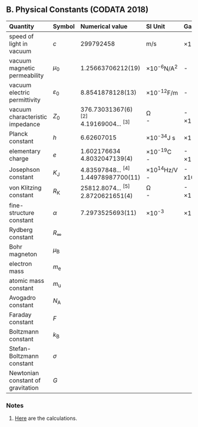 ## B. Physical Constants (CODATA 2018)

|Quantity                         |Symbol         |Numerical value                                                |SI Unit                        |Gaussian Unit                 |
|:--------------------------------|:--------------|:--------------------------------------------------------------|:------------------------------|:-----------------------------|
|speed of light in vacuum         |*c*            |299792458                                                      |m/s                            |×10<sup>2</sup>cm/s           |
|vacuum magnetic permeability     |*µ*<sub>0</sub>|1.25663706212(19)                                              |×10<sup>-6</sup>N/A<sup>2</sup>|-                             |
|vacuum electric permittivity     |*ε*<sub>0</sub>|8.8541878128(13)                                               |×10<sup>-12</sup>F/m           |-                             |
|vacuum characteristic impedance  |*Z*<sub>0</sub>|376.73031367(6) <sup>[2]</sup><br/>4.19169004... <sup>[3]</sup>|Ω<br/>-                        |-<br/>×10<sup>-10</sup>s/cm   |
|Planck constant                  |*h*            |6.62607015                                                     |×10<sup>-34</sup>J s           |×10<sup>-27</sup>erg s        |
|elementary charge                |*e*            |1.602176634<br/>4.8032047139(4)                                |×10<sup>-19</sup>C<br/>-       |-<br/>×10<sup>-10</sup>statC  |
|Josephson constant               |*K*<sub>J</sub>|4.83597848... <sup>[4]</sup><br/>1.44978987700(11)             |×10<sup>14</sup>Hz/V<br/>-     |-<br/>x10<sup>17</sup>Hz/statV|
|von Klitzing constant            |*R*<sub>K</sub>|25812.8074... <sup>[5]</sup><br/>2.8720621651(4)               |Ω<br/>-                        |-<br/>×10<sup>-8</sup>s/cm    |
|fine-structure constant          |*α*            |7.2973525693(11)                                               |×10<sup>-3</sup>               |×10<sup>-3</sup>              |
|Rydberg constant                 |*R*<sub>∞</sub>|
|Bohr magneton                    |*µ*<sub>B</sub>|
|electron mass                    |*m*<sub>e</sub>|
|atomic mass constant             |*m*<sub>u</sub>|
|Avogadro constant                |*N*<sub>A</sub>|
|Faraday constant                 |*F*            |
|Boltzmann constant               |*k*<sub>B</sub>|
|Stefan-Boltzmann constant        |*σ*            |
|Newtonian constant of gravitation|*G*            |

### Notes

1. [Here](uncertainties/constants.py) are the calculations.